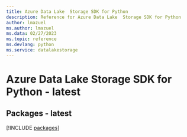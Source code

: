 ```yaml
---
title: Azure Data Lake  Storage SDK for Python
description: Reference for Azure Data Lake  Storage SDK for Python
author: lmazuel
ms.author: lmazuel
ms.data: 02/27/2023
ms.topic: reference
ms.devlang: python
ms.service: datalakestorage
---
```

# Azure Data Lake  Storage SDK for Python - latest
## Packages - latest
[!INCLUDE [packages](data-lake--storage-index.md)]